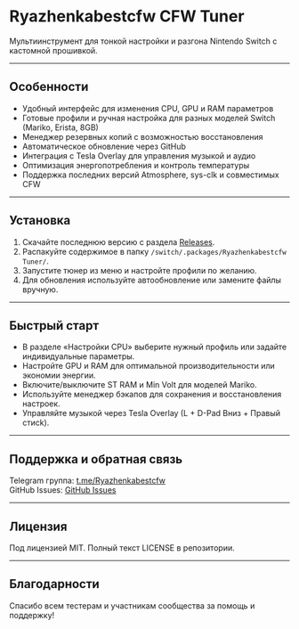 # Ryazhenkabestcfw CFW Tuner

Мультиинструмент для тонкой настройки и разгона Nintendo Switch с кастомной прошивкой.

---

## Особенности

- Удобный интерфейс для изменения CPU, GPU и RAM параметров  
- Готовые профили и ручная настройка для разных моделей Switch (Mariko, Erista, 8GB)  
- Менеджер резервных копий с возможностью восстановления  
- Автоматическое обновление через GitHub  
- Интеграция с Tesla Overlay для управления музыкой и аудио  
- Оптимизация энергопотребления и контроль температуры  
- Поддержка последних версий Atmosphere, sys-clk и совместимых CFW  

---

## Установка

1. Скачайте последнюю версию с раздела [Releases](https://github.com/Dimasick-git/Ryazhenkabestcfw-Tuner/release/Ryazhenkabestcfw_Tuner).  
2. Распакуйте содержимое в папку `/switch/.packages/Ryazhenkabestcfw Tuner/`.  
3. Запустите тюнер из меню и настройте профили по желанию.  
4. Для обновления используйте автообновление или замените файлы вручную.  

---

## Быстрый старт

- В разделе «Настройки CPU» выберите нужный профиль или задайте индивидуальные параметры.  
- Настройте GPU и RAM для оптимальной производительности или экономии энергии.  
- Включите/выключите ST RAM и Min Volt для моделей Mariko.  
- Используйте менеджер бэкапов для сохранения и восстановления настроек.  
- Управляйте музыкой через Tesla Overlay (L + D-Pad Вниз + Правый стиck).

---

## Поддержка и обратная связь

Telegram группа: [t.me/Ryazhenkabestcfw](https://t.me/Ryazhenkabestcfw)  
GitHub Issues: [GitHub Issues](https://github.com/Dimasick-git/Ryazhenka/issues)

---

## Лицензия

Под лицензией MIT. Полный текст LICENSE в репозитории.

---

## Благодарности

Спасибо всем тестерам и участникам сообщества за помощь и поддержку!


